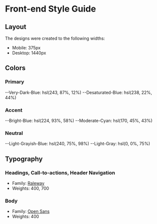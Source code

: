 # Front-end Style Guide

## Layout

The designs were created to the following widths:

- Mobile: 375px
- Desktop: 1440px

## Colors

### Primary

--Very-Dark-Blue: hsl(243, 87%, 12%)
--Desaturated-Blue: hsl(238, 22%, 44%)

### Accent

--Bright-Blue: hsl(224, 93%, 58%)
--Moderate-Cyan: hsl(170, 45%, 43%)

### Neutral

--Light-Grayish-Blue: hsl(240, 75%, 98%)
--Light-Gray: hsl(0, 0%, 75%)

## Typography

### Headings, Call-to-actions, Header Navigation

- Family: [Raleway](https://fonts.google.com/specimen/Raleway)
- Weights: 400, 700

### Body

- Family: [Open Sans](https://fonts.google.com/specimen/Open+Sans)
- Weights: 400